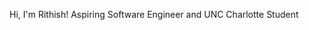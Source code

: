 Hi, I'm Rithish!
Aspiring Software Engineer and UNC Charlotte Student
<!---
Sivar673/Sivar673 is a ✨ special ✨ repository because its `README.md` (this file) appears on your GitHub profile.
You can click the Preview link to take a look at your changes.
--->
